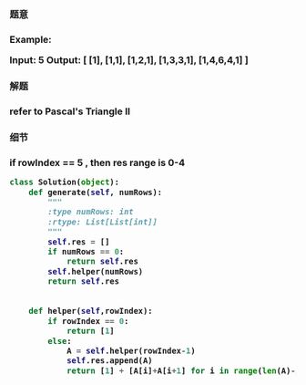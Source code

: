 <h3>题意<h3>
<p>
Example:

Input: 5
Output:
[
     [1],
    [1,1],
   [1,2,1],
  [1,3,3,1],
 [1,4,6,4,1]
]

<p>




<h3>解题<h3>
<p>
refer to 	
Pascal's Triangle II
<p>


<h3>细节<h3>
<p>
if rowIndex == 5 , then res range is 0-4
<p>



```python
class Solution(object):
    def generate(self, numRows):
        """
        :type numRows: int
        :rtype: List[List[int]]
        """
        self.res = []
        if numRows == 0:
            return self.res
        self.helper(numRows)
        return self.res
        
    
    def helper(self,rowIndex):
        if rowIndex == 0:
            return [1]
        else:
            A = self.helper(rowIndex-1)
            self.res.append(A)
            return [1] + [A[i]+A[i+1] for i in range(len(A)-1)] + [1]

```
